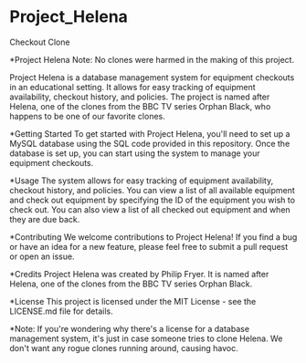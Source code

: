# Project_Helena
Checkout Clone

*Project Helena
Note: No clones were harmed in the making of this project.

Project Helena is a database management system for equipment checkouts in an educational setting. It allows for easy tracking of equipment availability, checkout history, and policies. The project is named after Helena, one of the clones from the BBC TV series Orphan Black, who happens to be one of our favorite clones.

*Getting Started
To get started with Project Helena, you'll need to set up a MySQL database using the SQL code provided in this repository. Once the database is set up, you can start using the system to manage your equipment checkouts.

*Usage
The system allows for easy tracking of equipment availability, checkout history, and policies. You can view a list of all available equipment and check out equipment by specifying the ID of the equipment you wish to check out. You can also view a list of all checked out equipment and when they are due back.

*Contributing
We welcome contributions to Project Helena! If you find a bug or have an idea for a new feature, please feel free to submit a pull request or open an issue.

*Credits
Project Helena was created by Philip Fryer. It is named after Helena, one of the clones from the BBC TV series Orphan Black.

*License
This project is licensed under the MIT License - see the LICENSE.md file for details.

*Note: If you're wondering why there's a license for a database management system, it's just in case someone tries to clone Helena. We don't want any rogue clones running around, causing havoc.
